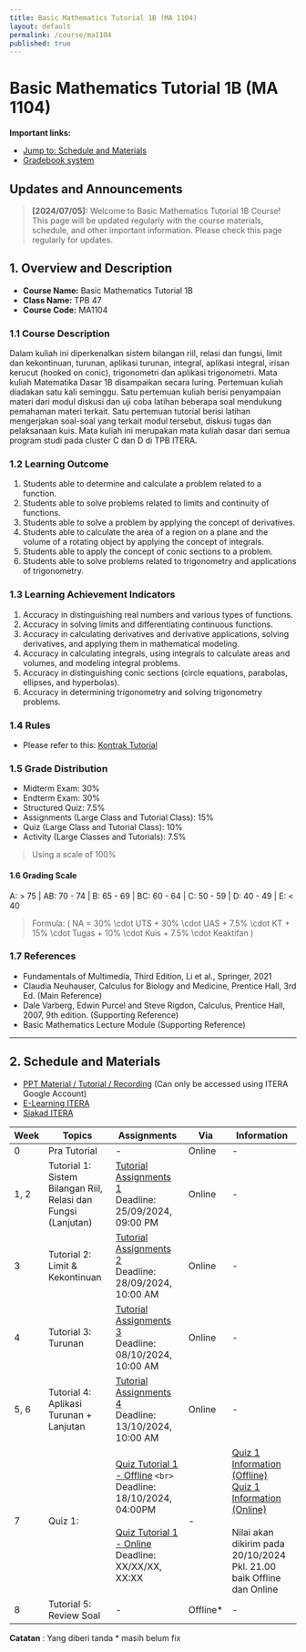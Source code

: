 ```yaml
---
title: Basic Mathematics Tutorial 1B (MA 1104)
layout: default
permalink: /course/ma1104
published: true
---
```

# Basic Mathematics Tutorial 1B (MA 1104)

**Important links:**

- [Jump to: Schedule and Materials](#2-schedule-and-materials)
- [Gradebook system](#)

## Updates and Announcements

> **[2024/07/05]:** Welcome to Basic Mathematics Tutorial 1B Course! This page will be updated regularly with the course materials, schedule, and other important information. Please check this page regularly for updates.

## 1. Overview and Description

- **Course Name:** Basic Mathematics Tutorial 1B
- **Class Name:** TPB 47
- **Course Code:** MA1104

### 1.1 Course Description

Dalam kuliah ini diperkenalkan sistem bilangan riil, relasi dan fungsi, limit dan kekontinuan, turunan, aplikasi turunan, integral, aplikasi integral, irisan kerucut (hooked on conic), trigonometri dan aplikasi trigonometri.
Mata kuliah Matematika Dasar 1B disampaikan secara luring. Pertemuan kuliah diadakan satu kali seminggu. Satu pertemuan kuliah berisi penyampaian materi dari modul diskusi dan uji coba latihan beberapa soal mendukung pemahaman materi terkait. Satu pertemuan tutorial berisi latihan mengerjakan soal-soal yang terkait modul tersebut, diskusi tugas dan pelaksanaan kuis. Mata kuliah ini merupakan mata kuliah dasar dari semua program studi pada cluster C dan D di TPB ITERA.

### 1.2 Learning Outcome

1. Students able to determine and calculate a problem related to a function.
2. Students able to solve problems related to limits and continuity of functions.
3. Students able to solve a problem by applying the concept of derivatives.
4. Students able to calculate the area of a region on a plane and the volume of a rotating object by applying the concept of integrals.
5. Students able to apply the concept of conic sections to a problem.
6. Students able to solve problems related to trigonometry and applications of trigonometry.

### 1.3 Learning Achievement Indicators

1. Accuracy in distinguishing real numbers and various types of functions.
2. Accuracy in solving limits and differentiating continuous functions.
3. Accuracy in calculating derivatives and derivative applications, solving derivatives, and applying them in mathematical modeling.
4. Accuracy in calculating integrals, using integrals to calculate areas and volumes, and modeling integral problems.
5. Accuracy in distinguishing conic sections (circle equations, parabolas, ellipses, and hyperbolas).
6. Accuracy in determining trigonometry and solving trigonometry problems.

### 1.4 Rules

- Please refer to this: [Kontrak Tutorial](#)

### 1.5 Grade Distribution

- Midterm Exam: 30%
- Endterm Exam: 30%
- Structured Quiz: 7.5%
- Assignments (Large Class and Tutorial Class): 15%
- Quiz (Large Class and Tutorial Class): 10%
- Activity (Large Classes and Tutorials): 7.5%

> Using a scale of 100%


#### 1.6 Grading Scale

A: > 75 | AB: 70 - 74 | B: 65 - 69 | BC: 60 - 64 | C: 50 - 59 | D: 40 - 49 | E: < 40

> Formula: \( NA = 30\% \cdot UTS + 30\% \cdot UAS + 7.5\% \cdot KT + 15\% \cdot Tugas + 10\% \cdot Kuis + 7.5\% \cdot Keaktifan \)

### 1.7 References

- Fundamentals of Multimedia, Third Edition, Li et al., Springer, 2021
- Claudia Neuhauser, Calculus for Biology and Medicine, Prentice Hall, 3rd Ed. (Main Reference)
- Dale Varberg, Edwin Purcel and Steve Rigdon, Calculus, Prentice Hall, 2007, 9th edition. (Supporting Reference)
- Basic Mathematics Lecture Module (Supporting Reference)

---

## 2. Schedule and Materials

- [PPT Material / Tutorial / Recording](https://drive.google.com/drive/folders/1kObnAf1cd80bZd88nSG3eAhKtPVwtuce?usp=sharing) (Can only be accessed using ITERA Google Account)
- [E-Learning ITERA](https://kuliah.itera.ac.id/)
- [Siakad ITERA](http://siakad.itera.ac.id/)

| Week | Topics                                                         | Assignments                                                                                                                                                                          | Via       | Information                                                                                                                                                                    |
| ---- | -------------------------------------------------------------- | ------------------------------------------------------------------------------------------------------------------------------------------------------------------------------------ | ---------- | ------------------------------------------------------------------------------------------------------------------------------------------------------------------------------ |
| 0    | Pra Tutorial                                                   | -                                                                                                                                                                                    | Online | -                                                                                                                                                                              |
| 1, 2 | Tutorial 1: Sistem Bilangan Riil, Relasi dan Fungsi (Lanjutan) | [Tutorial Assignments 1](https://forms.gle/M5g1AhxDXR1JQfuq6) <br> Deadline: 25/09/2024, 09:00 PM                                                                                   | Online          | -                                                                                                                                                                              |
| 3    | Tutorial 2: Limit & Kekontinuan                                | [Tutorial Assignments 2](https://forms.gle/jt14yNbimFdfokdZ8) <br> Deadline: 28/09/2024, 10:00 AM                                                                                   | Online          | -                                                                                                                                                                              |
| 4    | Tutorial 3: Turunan                                            | [Tutorial Assignments 3](https://forms.gle/TN9mjTcqKCqat4Cg8) <br> Deadline: 08/10/2024, 10:00 AM                                                                                   | Online          | -                                                                                                                                                                              |
| 5, 6 | Tutorial 4: Aplikasi Turunan + Lanjutan                        | [Tutorial Assignments 4](https://classroom.google.com/u/5/w/NzA3OTQ4NTEyODg1/t/all) <br> Deadline: 13/10/2024, 10:00 AM                                                             | Online          | -                                                                                                                                                                              |
| 7 | Quiz 1:                                                        | [Quiz Tutorial 1 - Offline](https://forms.gle/qge2DZqQCDRLUyzdA) `<br>` Deadline: 18/10/2024, 04:00PM <br> <br> [Quiz Tutorial 1 - Online](#) <br> Deadline: XX/XX/XX, XX:XX | -          | [Quiz 1 Information (Offline)](Quiz1.md) <br> [Quiz 1 Information (Online)](Quiz1-on.md) <br> <br> Nilai akan dikirim pada 20/10/2024 Pkl. 21.00 baik Offline dan Online |
| 8 | Tutorial 5: Review Soal                        | - | Offline*          | - |

**Catatan** : Yang diberi tanda * masih belum fix
